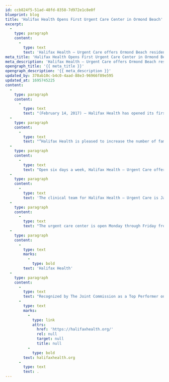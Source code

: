 ```yaml
---
id: ccb824f5-51ad-48fd-8358-7d972e1c8e0f
blueprint: blog
title: 'Halifax Health Opens First Urgent Care Center in Ormond Beach'
excerpt:
  -
    type: paragraph
    content:
      -
        type: text
        text: 'Halifax Health – Urgent Care offers Ormond Beach residents convenient access to medical care including diagnosis and treatment of many common health concerns for children and adults.'
meta_title: 'Halifax Health Opens First Urgent Care Center in Ormond Beach'
meta_description: 'Halifax Health – Urgent Care offers Ormond Beach residents convenient access to medical care including diagnosis and treatment of many common health concerns for children and adults.'
opengraph_title: '{{ meta_title }}'
opengraph_description: '{{ meta_description }}'
updated_by: 370ab10c-b4c0-4aad-88e3-96966f89e595
updated_at: 1695745225
content:
  -
    type: paragraph
    content:
      -
        type: text
        text: "(February 14, 2017) – Halifax Health has opened its first urgent care center in Ormond Beach.\_ Located at 775 West Granada Boulevard, Suite 102, Halifax Health – Urgent Care offers Ormond Beach residents convenient access to medical care including diagnosis and treatment of many common health concerns for children and adults."
  -
    type: paragraph
    content:
      -
        type: text
        text: "“Halifax Health is pleased to increase the number of family medical services we are able to provide to the Ormond Beach community with the opening of this urgent care center.\_ At Halifax Health – Urgent Care, Ormond Beach residents have convenient access to quality medical care for minor illness and injury close to home,” says Jeff Feasel, chief executive officer for Halifax Health."
  -
    type: paragraph
    content:
      -
        type: text
        text: "Open six days a week, Halifax Health – Urgent Care offers onsite, immediate care of minor illness and injury for adults and children starting at six months of age.\_ Medical services offered include x-ray, electrocardiogram (EKG), laboratory services and sports physicals, as well as follow-up care resources."
  -
    type: paragraph
    content:
      -
        type: text
        text: 'The clinical team for Halifax Health – Urgent Care is James D. Henson, MD, and physician assistant Neha Patel.'
  -
    type: paragraph
    content:
      -
        type: text
        text: "The urgent care center is open Monday through Friday from 12:00 p.m. to 8:00 p.m. and Saturday 9:00 a.m. to 3:00 p.m.\_ Appointments are not needed.\_ Most insurance plans are accepted.\_ For more information, call 386.425.4480."
  -
    type: paragraph
    content:
      -
        type: text
        marks:
          -
            type: bold
        text: 'Halifax Health'
  -
    type: paragraph
    content:
      -
        type: text
        text: "Recognized by The Joint Commission as a Top Performer on Key Quality Measures, Halifax Health serves Volusia and Flagler counties, providing a continuum of healthcare services through a network of organizations including a tertiary hospital, community hospital, psychiatric services, a cancer treatment center with four outreach locations, the area’s largest hospice, a center for inpatient rehabilitation, primary care walk-in clinics, a walk-in clinic specializing in women’s health, two community clinics, three children’s medical practices, a home healthcare agency, and an exclusive provider organization.\_ Halifax Health offers the area’s only Level II Trauma Center, Comprehensive Stroke Center, Pediatric Intensive Care Unit, Pediatric Emergency Department, Child and Adolescent Behavioral Services, complete Neurosurgical Services, OB Emergency Department and Level II Neonatal Intensive Care Unit that cares for babies born as early as 28 weeks.\_ For more information, visit "
      -
        type: text
        marks:
          -
            type: link
            attrs:
              href: 'https://halifaxhealth.org/'
              rel: null
              target: null
              title: null
          -
            type: bold
        text: halifaxhealth.org
      -
        type: text
        text: .
---
```

